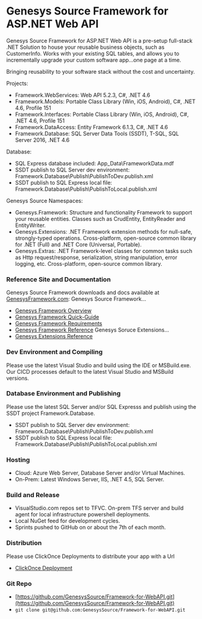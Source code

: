 # Genesys Source Framework for ASP.NET Web API
Genesys Source Framework for ASP.NET Web API is a pre-setup full-stack .NET Solution to house your reusable business objects, such as CustomerInfo.
 Works with your existing SQL tables, and allows you to incrementally upgrade your custom software app...one page at a time.

Bringing reusability to your software stack without the cost and uncertainty.

Projects:
* Framework.WebServices: Web API 5.2.3, C#, .NET 4.6 
* Framework.Models: Portable Class Library (Win, iOS, Android), C#, .NET 4.6, Profile 151 
* Framework.Interfaces: Portable Class Library (Win, iOS, Android), C#, .NET 4.6, Profile 151 
* Framework.DataAccess: Entity Framework 6.1.3, C#, .NET 4.6
* Framework.Database: SQL Server Data Tools (SSDT), T-SQL, SQL Server 2016, .NET 4.6

Database:
* SQL Express database included: App_Data\FrameworkData.mdf
* SSDT publish to SQL Server dev environment: Framework.Database\Publish\PublishToDev.publish.xml
* SSDT publish to SQL Express local file: Framework.Database\Publish\PublishToLocal.publish.xml

Genesys Source Namespaces:
* Genesys.Framework: Structure and functionality Framework to support your reusable entities. Classes such as CrudEntity, EntityReader and EntityWriter.
* Genesys.Extensions: .NET Framework extension methods for null-safe, strongly-typed operations. Cross-platform, open-source common library for .NET (Full) and .NET Core (Universal, Portable).
* Genesys.Extras: .NET Framework-level classes for common tasks such as Http request/response, serialization, string manipulation, error logging, etc. Cross-platform, open-source common library.

### Reference Site and Documentation
Genesys Source Framework downloads and docs available at [GenesysFramework.com](http://www.GenesysFramework.com):
Genesys Source Framework...
* [Genesys Framework Overview](http://www.getframework.com/)
* [Genesys Framework Quick-Guide](http://docs.genesyssource.com/library/Genesys-Framework/Genesys-Framework-Quick-Guide.pdf)
* [Genesys Framework Requirements](http://docs.genesyssource.com/library/Genesys-Framework/Genesys-Framework-Requirements.pdf)
* [Genesys Framework Reference](http://docs.genesyssource.com/reference/Genesys-Framework)
Genesys Soruce Extensions...
* [Genesys Extensions Reference ](http://docs.genesyssource.com/reference/Genesys-Extensions)

### Dev Environment and Compiling
Please use the latest Visual Studio and build using the IDE or MSBuild.exe. Our CICD processes default to the latest Visual Studio and MSBuild versions.

### Database Environment and Publishing
Please use the latest SQL Server and/or SQL Expresss and publish using the SSDT project Framework.Database.
- SSDT publish to SQL Server dev environment: Framework.Database\Publish\PublishToDev.publish.xml
- SSDT publish to SQL Express local file: Framework.Database\Publish\PublishToLocal.publish.xml

### Hosting
- Cloud: Azure Web Server, Database Server and/or Virtual Machines.
- On-Prem: Latest Windows Server, IIS, .NET 4.5, SQL Server.

### Build and Release
- VisualStudio.com repos set to TFVC. On-prem TFS server and build agent for local infrastructure powershell deployments.
- Local NuGet feed for development cycles.
- Sprints pushed to GitHub on or about the 7th of each month.

### Distribution
Please use ClickOnce Deployments to distribute your app with a Url
* [ClickOnce Deployment](http://bit.ly/2tqrDIk)

### Git Repo
- [https://github.com/GenesysSource/Framework-for-WebAPI.git](https://github.com/GenesysSource/Framework-for-WebAPI.git)
- `git clone git@github.com:GenesysSource/Framework-for-WebAPI.git`